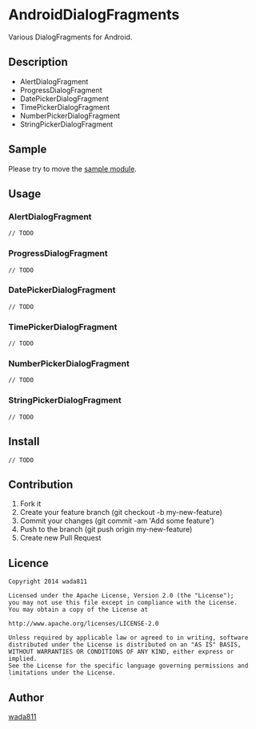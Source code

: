 AndroidDialogFragments
====

Various DialogFragments for Android.

## Description

- AlertDialogFragment
- ProgressDialogFragment
- DatePickerDialogFragment
- TimePickerDialogFragment
- NumberPickerDialogFragment
- StringPickerDialogFragment

## Sample
Please try to move the [sample module](https://github.com/wada811/AndroidDialogFragments/tree/master/sample).


## Usage
### AlertDialogFragment
    // TODO
### ProgressDialogFragment
    // TODO
### DatePickerDialogFragment
    // TODO
### TimePickerDialogFragment
    // TODO
### NumberPickerDialogFragment
    // TODO
### StringPickerDialogFragment
    // TODO

## Install
    // TODO

## Contribution
1. Fork it
2. Create your feature branch (git checkout -b my-new-feature)
3. Commit your changes (git commit -am 'Add some feature')
4. Push to the branch (git push origin my-new-feature)
5. Create new Pull Request

## Licence

    Copyright 2014 wada811

    Licensed under the Apache License, Version 2.0 (the "License");
    you may not use this file except in compliance with the License.
    You may obtain a copy of the License at

    http://www.apache.org/licenses/LICENSE-2.0

    Unless required by applicable law or agreed to in writing, software
    distributed under the License is distributed on an "AS IS" BASIS,
    WITHOUT WARRANTIES OR CONDITIONS OF ANY KIND, either express or implied.
    See the License for the specific language governing permissions and
    limitations under the License.

## Author

[wada811](https://github.com/wada811)